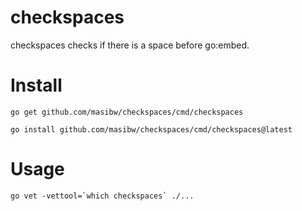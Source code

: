 # checkspaces
checkspaces checks if there is a space before go:embed.

# Install

```
go get github.com/masibw/checkspaces/cmd/checkspaces
```

```
go install github.com/masibw/checkspaces/cmd/checkspaces@latest
```

# Usage
```
go vet -vettool=`which checkspaces` ./...
```
